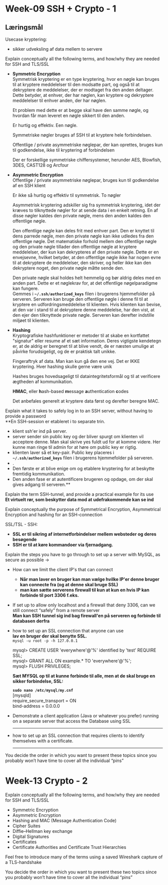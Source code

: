 # Week-09 SSH + Crypto - 1

## Læringsmål

Usecase kryptering:

- sikker udveksling af data mellem to servere

Explain conceptually all the following terms, and how/why they are needed for SSH and TLS/SSL 

- **Symmetric Encryption**  
    Symmetrisk kryptering er en type kryptering, hvor en nøgle kan bruges til at kryptere meddelelser til den modsatte part, og også til at dekryptere de meddelelser, der er modtaget fra den anden deltager. Dette betyder, at enhver, der har nøglen, kan kryptere og dekryptere meddelelser til enhver anden, der har nøglen.  

    Et problem med dette er at begge skal have den samme nøgle, og hvordan får man leveret en nøgle sikkert til den anden.  

    Er hurtig og effektiv. Een nøgle.  

    Symmetriske nøgler bruges af SSH til at kryptere hele forbindelsen.  

    Offentlige / private asymmetriske nøglepar, der kan oprettes, bruges kun til godkendelse, ikke til kryptering af forbindelsen  

    Der er forskellige symmetriske chiffersystemer, herunder AES, Blowfish, 3DES, CAST128 og Arcfour

- **Asymmetric Encryption**  
    Offentlige / private asymmetriske nøglepar, bruges kun til godkendelse af en SSH klient  

    Er ikke så hurtig og effektiv til symmetrisk. To nøgler  

    Asymmetrisk kryptering adskiller sig fra symmetrisk kryptering, idet der kræves to tilknyttede nøgler for at sende data i en enkelt retning. En af disse nøgler kaldes den private nøgle, mens den anden kaldes den offentlige nøgle.

    Den offentlige nøgle kan deles frit med enhver part. Den er knyttet til dens parrede nøgle, men den private nøgle kan ikke udledes fra den offentlige nøgle. Det matematiske forhold mellem den offentlige nøgle og den private nøgle tillader den offentlige nøgle at kryptere meddelelser, der kun kan dekrypteres af den private nøgle. Dette er en envejsevne, hvilket betyder, at den offentlige nøgle ikke har nogen evne til at dekryptere de meddelelser, den skriver, og heller ikke kan den dekryptere noget, den private nøgle måtte sende den.

    Den private nøgle skal holdes helt hemmelig og bør aldrig deles med en anden part. Dette er et nøglekrav for, at det offentlige nøgelparadigme kan fungere.  
    Gemmes i **`~/.ssh/authorized_keys`** filen i brugerens hjemmefolder på serveren. Serveren kan bruge den offentlige nøgle i denne fil til at kryptere en udfordringsmeddelelse til klienten. Hvis klienten kan bevise, at den var i stand til at dekryptere denne meddelelse, har den vist, at den ejer den tilknyttede private nøgle. Serveren kan derefter indstille miljøet til klienten.  

- **Hashing**  
    Kryptografiske hashfunktioner er metoder til at skabe en kortfattet "signatur" eller resume af et sæt information. Deres vigtigste kendetegn er, at de aldrig er beregnet til at blive vendt, de er næsten umulige at påvirke forudsigeligt, og de er praktisk talt unikke. 

    Fingeraftryk af data. Man kan kun gå den ene vej. Det er IKKE kryptering.  Hver hashing skulle gerne være unik  

    Hashes bruges hovedsageligt til dataintegritetsformål og til at verificere ægtheden af kommunikation.

    **HMAC**, eller **h**ash-based **m**essage **a**uthentication **c**odes

    Det anbefales generelt at kryptere data først og derefter beregne MAC. 
    
Explain what it takes to safely log in to an SSH server, without having to provide a password  
**En SSH-session er etableret i to separate trin.  

- klient ssh'er ind på server.  
- server sender sin public key og der bliver spurgt om klienten vil acceptere denne. Man skal skrive yes fuldt ud for at komme videre. Her kunne man ringe til admin for at høre om public key er rigtig.  
- klienten laver så et key-pair. Public key placeres i **`~/.ssh/authorized_keys`** filen i brugerens hjemmefolder på serveren.  
- .
- Den første er at blive enige om og etablere kryptering for at beskytte fremtidig kommunikation.
- Den anden fase er at autentificere brugeren og opdage, om der skal gives adgang til serveren.**    

Explain the term SSH-tunnel, and provide a practical example for its use  
**Et virtuelt rør, som beskytter data mod at udefrakommende kan se ind**  

Explain conceptually the purpose of Symmetrical Encryption, Asymmetrical Encryption and hashing for an SSH-connection

SSL/TSL - SSH:  

- **SSL er til sikring af internetforbindelser mellem websteder og deres besøgende**
- **SSH er til at køre kommandoer via fjernadgang.**  

Explain the steps you have to go through to set up a server with MySQL,  as secure as possible → 

- How can we limit the client IP's that can connect  

    - **Når man laver en bruger kan man vælge hvilke IP'er denne bruger kan connecte fra (og at denne skal bruge SSL)**  
    - **man kan sætte serverens firewall til kun at kun en hvis IP kan forbinde til port 3306 f.eks.**  
    
- If set up to allow only localhost and a firewall that deny 3306, can we still connect “safely” from a remote server  
    **Man kan SSH tunnel sig ind bag firewall'en på serveren og forbinde til databasen derfra**  
    
- how to set up an SSL connection that anyone can use  
    **lav en bruger der skal benytte SSL.**  
    `mysql -u root -p -h 127.0.0.1`

    mysql> CREATE USER 'everywhere'@'%' identified by 'test' REQUIRE SSL;  
mysql> GRANT ALL ON example.* TO 'everywhere'@'%';  
mysql> FLUSH PRIVILEGES;
    
    **Sæt MYSQL op til at kunne forbinde til alle, men at de skal bruge en sikker forbindelse, SSL:**  

    **`sudo nano /etc/mysql/my.cnf`**  
    [mysqld]  
    require_secure_transport = ON  
    bind-address = 0.0.0.0  

    
- Demonstrate a client application (Java or whatever you prefer) running on a separate server that access the Database using SSL   
    ****  
    
- how to set up an SSL connection that requires clients to identify themselves with a certificate.  
    ****  

You decide the order in which you want to present these topics since you probably won’t have time to cover all the individual “pins”

# Week-13 Crypto - 2

Explain conceptually all the following terms, and how/why they are needed for SSH and TLS/SSL 

- Symmetric Encryption
- Asymmetric Encryption
- Hashing and MAC (Message Authentication Code)
- Cipher Suites
- Diffie–Hellman key exchange
- Digital Signatures
- Certificates
- Certificate Authorities and Certificate Trust Hierarchies

Feel free to introduce many of the terms using a saved Wireshark capture of a TLS-handshake

You decide the order in which you want to present these two topics since you probably won’t have time to cover all the individual “pins”

